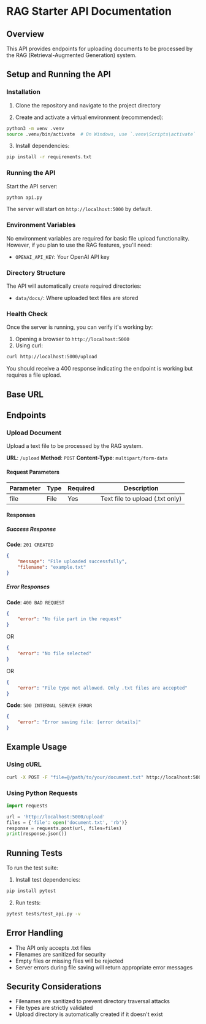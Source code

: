 # RAG Starter API Documentation

## Overview
This API provides endpoints for uploading documents to be processed by the RAG (Retrieval-Augmented Generation) system.

## Setup and Running the API

### Installation
1. Clone the repository and navigate to the project directory

2. Create and activate a virtual environment (recommended):
```bash
python3 -m venv .venv
source .venv/bin/activate  # On Windows, use `.venv\Scripts\activate`
```

3. Install dependencies:
```bash
pip install -r requirements.txt
```

### Running the API
Start the API server:
```bash
python api.py
```
The server will start on `http://localhost:5000` by default.

### Environment Variables
No environment variables are required for basic file upload functionality. However, if you plan to use the RAG features, you'll need:
- `OPENAI_API_KEY`: Your OpenAI API key

### Directory Structure
The API will automatically create required directories:
- `data/docs/`: Where uploaded text files are stored

### Health Check
Once the server is running, you can verify it's working by:
1. Opening a browser to `http://localhost:5000`
2. Using curl:
```bash
curl http://localhost:5000/upload
```
You should receive a 400 response indicating the endpoint is working but requires a file upload.

## Base URL

## Endpoints

### Upload Document
Upload a text file to be processed by the RAG system.

**URL**: `/upload`
**Method**: `POST`
**Content-Type**: `multipart/form-data`

#### Request Parameters
| Parameter | Type | Required | Description |
|-----------|------|----------|-------------|
| file | File | Yes | Text file to upload (.txt only) |

#### Responses

##### Success Response
**Code**: `201 CREATED`
```json
{
    "message": "File uploaded successfully",
    "filename": "example.txt"
}
```

##### Error Responses
**Code**: `400 BAD REQUEST`
```json
{
    "error": "No file part in the request"
}
```
OR
```json
{
    "error": "No file selected"
}
```
OR
```json
{
    "error": "File type not allowed. Only .txt files are accepted"
}
```

**Code**: `500 INTERNAL SERVER ERROR`
```json
{
    "error": "Error saving file: [error details]"
}
```

## Example Usage

### Using cURL
```bash
curl -X POST -F "file=@/path/to/your/document.txt" http://localhost:5000/upload
```

### Using Python Requests
```python
import requests

url = 'http://localhost:5000/upload'
files = {'file': open('document.txt', 'rb')}
response = requests.post(url, files=files)
print(response.json())
```

## Running Tests
To run the test suite:

1. Install test dependencies:
```bash
pip install pytest
```

2. Run tests:
```bash
pytest tests/test_api.py -v
```

## Error Handling
- The API only accepts .txt files
- Filenames are sanitized for security
- Empty files or missing files will be rejected
- Server errors during file saving will return appropriate error messages

## Security Considerations
- Filenames are sanitized to prevent directory traversal attacks
- File types are strictly validated
- Upload directory is automatically created if it doesn't exist 